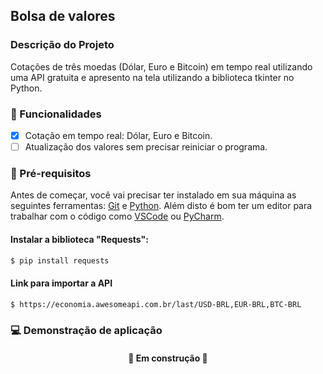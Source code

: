 ## Bolsa de valores

### Descrição do Projeto
Cotações de três moedas (Dólar, Euro e Bitcoin) em tempo real utilizando uma API gratuita e apresento na tela utilizando a biblioteca tkinter no Python.

### 📑 Funcionalidades

- [x] Cotação em tempo real: Dólar, Euro e Bitcoin.
- [ ] Atualização dos valores sem precisar reiniciar o programa.

### 📌 Pré-requisitos
Antes de começar, você vai precisar ter instalado em sua máquina as seguintes ferramentas: [Git](https://git-scm.com) e [Python](https://www.python.org/). Além disto é bom ter um editor para trabalhar com o código como [VSCode](https://code.visualstudio.com/) ou [PyCharm](https://www.jetbrains.com/pt-br/pycharm/download/).

#### Instalar a biblioteca "Requests":
```bash
$ pip install requests
```
#### Link para importar a API 
```bash
$ https://economia.awesomeapi.com.br/last/USD-BRL,EUR-BRL,BTC-BRL
```
### 💻 Demonstração de aplicação
<h4 align="center"> 
	🚧 Em construção 🚧
</h4>
